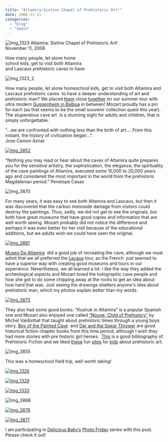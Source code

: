 ```yaml
---
title: "Altamira:Sistine Chapel of Prehistoric Art!"
date: 2008-11-11
categories: 
  - "blog"
  - "spain"
---
```


 ![Img_1323](https://pub-ac94b3f306b24c0dba4238943c97f2e1.r2.dev/photos/uncategorized/2008/11/10/img_1323.jpg) Altamira: Sistine Chapel of Prehistoric Art!  
November 11, 2008

How many people, let alone home  
school kids, get to visit both Altamira  
and Lascaux prehistoric caves to have

<!--more-->

![Img_1323_2](https://pub-ac94b3f306b24c0dba4238943c97f2e1.r2.dev/photos/uncategorized/2008/11/10/img_1323_2.jpg)

  

How many people, let alone homeschool kids, get to visit both Altamira and Lascaux prehistoric caves  to have a deeper understanding of art and prehistoric man? We placed [them](http://museodealtamira.mcu.es/ingles/cueva_altamira.html) close [together](http://en.wikipedia.org/wiki/Lascaux) on our summer tour with ultra modern [Guggenheim in Balboa](http://en.wikipedia.org/wiki/Guggenheim_Museum_Bilbao) in between! Mozart proudly has a pin for each (as that seems to be the small souvenir collection quest this year). The stupendous cave art  is a stunning sight for adults and children, that is simply unforgettable.

"...we are confronted with nothing less than the birth of art.....From this instant, the history of civilization began...".  
Jose Camon Aznar

[![Img_3852](http://soultravelers3new.local/images/2008/11/10/img_3852.jpg "Img_3852")](https://pub-ac94b3f306b24c0dba4238943c97f2e1.r2.dev/photos/uncategorized/2008/11/10/img_3852.jpg)

  

"Nothing you may read or hear about the caves of Altamira quite prepares you for the sensitive artistry, the sophistication, the elegance, the spirituality of the cave paintings of Altamira, executed some 15,000 to 20,000 years ago and considered the most important in the world from the prehistoric Magdalenian period." Penelope Casas

![Img_3870](https://pub-ac94b3f306b24c0dba4238943c97f2e1.r2.dev/photos/uncategorized/2008/11/10/img_3870.jpg)

  

For many years, it was easy to see both Altamira and Lascaux, but then it was discovered that the carbon monoxide damage from visitors could destroy the paintings. Thus, sadly, we did not get to see the originals, but both have great museums that have good copies and information that are well worth seeing. Mozart probably did not notice the difference and perhaps it was even better for her visit because of the educational additions, but we adults wish we could have seen the original.

[![Img_3861](http://soultravelers3new.local/images/2008/11/10/img_3861.jpg "Img_3861")](https://pub-ac94b3f306b24c0dba4238943c97f2e1.r2.dev/photos/uncategorized/2008/11/10/img_3861.jpg)

[Museo De Altamira](http://www.newworldencyclopedia.org/entry/Altamira_\(cave\))  did a good job of recreating the cave, although we must admit that we all preferred the [Lecaux](http://www.frommers.com/destinations/lascauxmontignac/A26092.html) tour, as the French  just seemed to have a superior way with creating good museums and tours in our experience. Nevertheless, we all learned a lot. I like the way they added the archeological aspects and Mozart loved the holographic cave people and how she got to do some chipping away at the rocks to get an idea about how hard that was. Just seeing the drawings shatters anyone's idea about prehistoric man, which my photos explain better than my words.

[![Img_3873](http://soultravelers3new.local/images/2008/11/10/img_3873.jpg "Img_3873")](https://pub-ac94b3f306b24c0dba4238943c97f2e1.r2.dev/photos/uncategorized/2008/11/10/img_3873.jpg)

They also had some good books. "Kushuk in Altamira" is a popular Spanish one and Mozart also enjoyed one called ["Noune, Child of Prehistory"](http://www.amazon.co.uk/NOUNE-Child-Prehistory-Michel-Vaidis/dp/2907899643) by Michel Vaidisthat that taught about prehistoric times through a young boys story. [Boy of the Painted Cave](http://www.amazon.com/Boy-Painted-Cave-Justen-Denzel/dp/0698113772)  and [Dar and the Spear Thrower](http://www.amazon.com/Dar-Spear-Thrower-Marjorie-Cowley/dp/039579725X) are good  historical fiction chapter books from this time period, although I wish they had more stories with pre historic girl heroes.  [This](http://www.trussel.com/prehist/prehise2.htm) is a good bibliography of Prehistoric Fiction and we liked [these](http://earlyhumans.mrdonn.org/caveart.html) fun [sites](http://www.kinderart.com/arthistory/caveart.shtml) for [kids](http://www.kinderart.com/arthistory/cavepainting.shtml) about prehistoric art.

![Img_3855](https://pub-ac94b3f306b24c0dba4238943c97f2e1.r2.dev/photos/uncategorized/2008/11/11/img_3855.jpg)

This was a homeschool field trip, well worth taking!

[![Img_1326](http://soultravelers3new.local/images/2008/11/11/img_1326.jpg "Img_1326")](https://pub-ac94b3f306b24c0dba4238943c97f2e1.r2.dev/photos/uncategorized/2008/11/11/img_1326.jpg)

[![Img_1329](http://soultravelers3new.local/images/2008/11/11/img_1329.jpg "Img_1329")](https://pub-ac94b3f306b24c0dba4238943c97f2e1.r2.dev/photos/uncategorized/2008/11/11/img_1329.jpg)

[![Img_1333](http://soultravelers3new.local/images/2008/11/11/img_1333.jpg "Img_1333")](https://pub-ac94b3f306b24c0dba4238943c97f2e1.r2.dev/photos/uncategorized/2008/11/11/img_1333.jpg)

![Img_3868](https://pub-ac94b3f306b24c0dba4238943c97f2e1.r2.dev/photos/uncategorized/2008/11/11/img_3868.jpg)

[![Img_3876](http://soultravelers3new.local/images/2008/11/11/img_3876.jpg "Img_3876")](https://pub-ac94b3f306b24c0dba4238943c97f2e1.r2.dev/photos/uncategorized/2008/11/11/img_3876.jpg)

[![Img_3871](http://soultravelers3new.local/images/2008/11/11/img_3871.jpg "Img_3871")](https://pub-ac94b3f306b24c0dba4238943c97f2e1.r2.dev/photos/uncategorized/2008/11/11/img_3871.jpg)

  

I am participating in [](http://www.deliciousbaby.com/journal/2008/nov/13/photo-friday-public-tap-madrid/)[Delicious Baby’s](http://www.deliciousbaby.com/) [Photo Friday](http://www.deliciousbaby.com/journal/2008/nov/13/photo-friday-public-tap-madrid/) series with this post. Please check it out!
